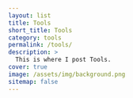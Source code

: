 ```yaml
---
layout: list
title: Tools
short_title: Tools
category: tools
permalink: /tools/
description: >
  This is where I post Tools.
cover: true
image: /assets/img/background.png
sitemap: false
---
```

